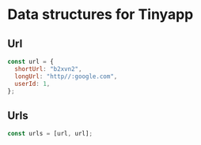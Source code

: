 # Data structures for Tinyapp

## Url

```jsx
const url = {
  shortUrl: "b2xvn2",
  longUrl: "http//:google.com",
  userId: 1,
};
```

## Urls

```jsx
const urls = [url, url];
```
